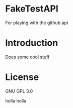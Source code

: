 # FakeTestAPI
For playing with the github api 

# Introduction
Does some cool stuff

# License
GNU GPL 3.0

holla
holla
